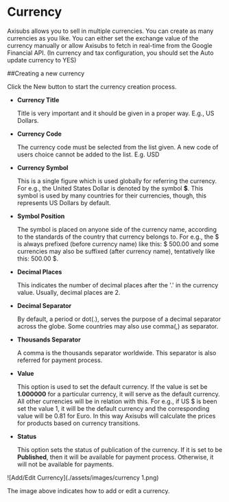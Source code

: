 # Currency

Axisubs allows you to sell in multiple currencies. You can create as many currencies as you like.
You can either set the exchange value of the currency manually or allow Axisubs to fetch in real-time from the Google Financial API. (In currency and tax configuration, you should set the Auto update currency to YES)

<a name="create-currency"><a>
##Creating a new currency

Click the New button to start the currency creation process.

* **Currency Title**

    Title is very important and it should be given in a proper way. E.g., US Dollars.
    
* **Currency Code**

    The currency code must be selected from the list given. A new code of users choice cannot be added to the list. E.g. USD

* **Currency Symbol**

    This is a single figure which is used globally for referring the currency. For e.g., the United States Dollar is denoted by the symbol **$**. This symbol is used by many countries for their currencies, though, this represents US Dollars by default.

* **Symbol Position**

    The symbol is placed on anyone side of the currency name, according to the standards of the country that currency belongs to. For e.g., the $ is always prefixed (before currency name) like this: $ 500.00 and some currencies may also be suffixed (after currency name), tentatively like this: 500.00 $.

* **Decimal Places**

    This indicates the number of decimal places after the '.' in the currency value. Usually, decimal places are 2.

* **Decimal Separator**

    By default, a period or dot(.), serves the purpose of a decimal separator across the globe. Some countries may also use comma(,) as separator.

* **Thousands Separator**

    A comma is the thousands separator worldwide. This separator is also referred for payment process.

* **Value**

    This option is used to set the default currency. If the value is set be **1.000000** for a particular currency, it will serve as the default currency. All other currencies will be in relation with this. For e.g., if US $ is been set the value 1, it will be the default currency and the corresponding value will be 0.81 for Euro. In this way Axisubs will calculate the prices for products based on currency transitions.

* **Status**

    This option sets the status of publication of the currency. If it is set to be **Published**, then it will be available for payment process. Otherwise, it will not be available for payments.
    
![Add/Edit Currency](./assets/images/currency 1.png)

The image above indicates how to add or edit a currency.


